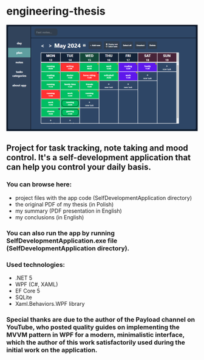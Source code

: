 # engineering-thesis
![App screenshot](screenshot.PNG)
## Project for task tracking, note taking and mood control. It's a self-development application that can help you control your daily basis.
### You can browse here:
* project files with the app code (SelfDevelopmentApplication directory)
* the original PDF of my thesis (in Polish)
* my summary (PDF presentation in English)
* my conclusions (in English)
### You can also run the app by running SelfDevelopmentApplication.exe file (SelfDevelopmentApplication directory).
### Used technologies:
* .NET 5
* WPF (C#, XAML)
* EF Core 5
* SQLite
* Xaml.Behaviors.WPF library
### Special thanks are due to the author of the Payload channel on YouTube, who posted quality guides on implementing the MVVM pattern in WPF for a modern, minimalistic interface, which the author of this work satisfactorily used during the initial work on the application.